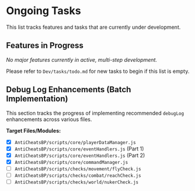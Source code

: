 # Ongoing Tasks

This list tracks features and tasks that are currently under development.

## Features in Progress
*No major features currently in active, multi-step development.*

Please refer to `Dev/tasks/todo.md` for new tasks to begin if this list is empty.

## Debug Log Enhancements (Batch Implementation)

This section tracks the progress of implementing recommended `debugLog` enhancements across various files.

**Target Files/Modules:**
- [x] `AntiCheatsBP/scripts/core/playerDataManager.js`
- [x] `AntiCheatsBP/scripts/core/eventHandlers.js` (Part 1)
- [x] `AntiCheatsBP/scripts/core/eventHandlers.js` (Part 2)
- [x] `AntiCheatsBP/scripts/core/commandManager.js`
- [ ] `AntiCheatsBP/scripts/checks/movement/flyCheck.js`
- [ ] `AntiCheatsBP/scripts/checks/combat/reachCheck.js`
- [ ] `AntiCheatsBP/scripts/checks/world/nukerCheck.js`
